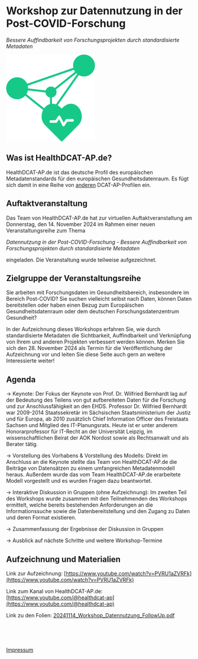 

# Workshop zur Datennutzung in der Post-COVID-Forschung

*Bessere Auffindbarkeit von Forschungsprojekten durch standardisierte Metadaten*

![Logo HealthDCAT-AP.de](https://github.com/HealthDCAT-AP-de/healthdcat-ap.de/blob/main/images/logo_small.png?raw=true)



## Was ist HealthDCAT-AP.de?

HealthDCAT-AP.de ist das deutsche Profil des europäischen Metadatenstandards für den europäischen Gesundheitsdatenraum. Es fügt sich damit in eine Reihe von [anderen](https://github.com/GKStGovData/awesome-dcat-ap) DCAT-AP-Profilen ein.



## Auftaktveranstaltung

Das Team von HealthDCAT-AP.de hat zur virtuellen Auftaktveranstaltung am Donnerstag, den 14. November 2024 im Rahmen einer neuen Veranstaltungsreihe zum Thema 

*Datennutzung in der Post-COVID-Forschung - Bessere Auffindbarkeit von Forschungsprojekten durch standardisierte Metadaten* 

eingeladen. 
Die Veranstaltung wurde teilweise aufgezeichnet.



## Zielgruppe der Veranstaltungsreihe

Sie arbeiten mit Forschungsdaten im Gesundheitsbereich, insbesondere im Bereich Post-COVID? Sie suchen vielleicht selbst nach Daten, können Daten bereitstellen oder haben einen Bezug zum Europäischen Gesundheitsdatenraum oder dem deutschen Forschungsdatenzentrum Gesundheit? 

In der Aufzeichnung dieses Workshops erfahren Sie, wie durch standardisierte Metadaten die Sichtbarkeit, Auffindbarkeit und Verknüpfung von Ihrem und anderen Projekten verbessert werden können. 
Merken Sie sich den 28. November 2024 als Termin für die Veröffentlichung der Aufzeichnung vor und leiten Sie diese Seite auch gern an weitere Interessierte weiter! 



## Agenda

→ Keynote: 
Der Fokus der Keynote von Prof. Dr. Wilfried Bernhardt lag auf der Bedeutung des Teilens von gut aufbereiteten Daten für die Forschung und zur Anschlussfähigkeit an den EHDS.
Professor Dr. Wilfried Bernhardt war 2009-2014 Staatssekretär im Sächsischen Staatsministerium der Justiz und für Europa, ab 2010 zusätzlich Chief Information Officer des Freistaats Sachsen und Mitglied des IT-Planungsrats. Heute ist er unter anderem Honorarprofessor für IT-Recht an der Universität Leipzig, im wissenschaftlichen Beirat der AOK Nordost sowie als Rechtsanwalt und als Berater tätig.

→ Vorstellung des Vorhabens & Vorstellung des Modells: 
Direkt im Anschluss an die Keynote stellte das Team von HealthDCAT-AP.de die Beiträge von Datensätzen zu einem umfangreichen Metadatenmodell heraus. Außerdem wurde das vom Team HealthDCAT-AP.de erarbeitete Modell vorgestellt und es wurden Fragen dazu beantwortet.

→ Interaktive Diskussion in Gruppen (ohne Aufzeichnung):
Im zweiten Teil des Workshops wurde zusammen mit den Teilnehmenden des Workshops ermittelt, welche bereits bestehenden Anforderungen an die Informationssuche sowie die Datenbereitstellung und den Zugang zu Daten und deren Format existieren.

→ Zusammenfassung der Ergebnisse der Diskussion in Gruppen 

→ Ausblick auf nächste Schritte und weitere Workshop-Termine



## Aufzeichnung und Materialien

Link zur Aufzeichnung: [https://www.youtube.com/watch?v=PVRU1aZVRFk](https://www.youtube.com/watch?v=PVRU1aZVRFk)

Link zum Kanal von HealthDCAT-AP.de: [https://www.youtube.com/@healthdcat-ap](https://www.youtube.com/@healthdcat-ap)

Link zu den Folien: [20241114_Workshop_Datennutzung_FollowUp.pdf](https://healthdcat-ap-de.github.io/healthdcat-ap.de/events/datennutzung/2024-11-14_WS1-Kickoff/20241114_Workshop_Datennutzung_FollowUp.pdf)



&nbsp;

&nbsp;

[Impressum](/imprint.md)
